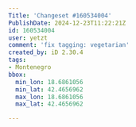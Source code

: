 ```yaml
---
Title: 'Changeset #160534004'
PublishDate: 2024-12-23T11:22:21Z
id: 160534004
user: yetzt
comment: 'fix tagging: vegetarian'
created_by: iD 2.30.4
tags:
- Montenegro
bbox:
  min_lon: 18.6861056
  min_lat: 42.4656962
  max_lon: 18.6861056
  max_lat: 42.4656962

---
```

